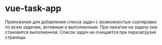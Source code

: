 # vue-task-app

Приложение для добавления списка задач с возможностью сортировки по всем задачам, активным и выполненным.
При нажатии на задачу она становится выполненной.
Список задач не очищается при перезагрузке страницы.
